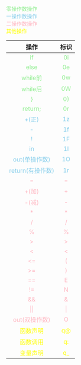 <style>
.零{color:lightgreen}
.一{color:skyblue}
.二{color:lightpink}
.其他{color:yellow}
</style>
<span class="零">零操作数操作</span><br>
<span class="一">一操作数操作</span><br>
<span class="二">二操作数操作</span><br>
<span class="其他">其他操作</span>

|操作|标识|
| :-: | :-: |
|<span class="零">if</span>|<span class="零">0i</span>|
|<span class="零">else</span>|<span class="零">0e</span>|
|<span class="零">while前</span>|<span class="零">0w</span>|
|<span class="零">while后</span>|<span class="零">0W</span>|
|<span class="零">}</span>|<span class="零">0}</span>|
|<span class="零">return;</span>|<span class="零">0r</span>|
|<span class="一">+(正)</span>|<span class="一">1z</span>|
|<span class="一">-</span>|<span class="一">1f</span>|
|<span class="一">!</span>|<span class="一">1F</span>|
|<span class="一">in</span>|<span class="一">1I</span>|
|<span class="一">out(单操作数)</span>|<span class="一">1O</span>|
|<span class="一">return(有操作数)</span>|<span class="一">1r</span>|
|<span class="二">=</span>|<span class="二">=</span>|
|<span class="二">+(加)</span>|<span class="二">+</span>|
|<span class="二">-(减)</span>|<span class="二">-</span>|
|<span class="二">\*</span>|<span class="二">\*</span>|
|<span class="二">/</span>|<span class="二">/</span>|
|<span class="二">%</span>|<span class="二">%</span>|
|<span class="二">></span>|<span class="二">></span>|
|<span class="二"><</span>|<span class="二"><</span>|
|<span class="二"><=</span>|<span class="二">(</span>|
|<span class="二">>=</span>|<span class="二">)</span>|
|<span class="二">==</span>|<span class="二">E</span>|
|<span class="二">!=</span>|<span class="二">N</span>|
|<span class="二">&&</span>|<span class="二">&</span>|
|<span class="二">\|\|</span>|<span class="二">\|</span>|
|<span class="二">out(双操作数)</span>|<span class="二">O</span></span>|
|<span class="其他">函数声明</span>|<span class="其他">q@</span>|
|<span class="其他">函数调用</span>|<span class="其他">q:</span>|
|<span class="其他">变量声明</span>|<span class="其他">q_</span>|